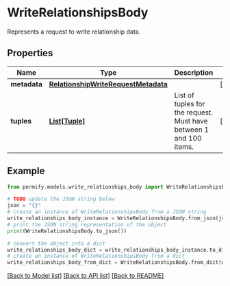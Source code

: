 # WriteRelationshipsBody

Represents a request to write relationship data.

## Properties

Name | Type | Description | Notes
------------ | ------------- | ------------- | -------------
**metadata** | [**RelationshipWriteRequestMetadata**](RelationshipWriteRequestMetadata.md) |  | [optional] 
**tuples** | [**List[Tuple]**](Tuple.md) | List of tuples for the request. Must have between 1 and 100 items. | [optional] 

## Example

```python
from permify.models.write_relationships_body import WriteRelationshipsBody

# TODO update the JSON string below
json = "{}"
# create an instance of WriteRelationshipsBody from a JSON string
write_relationships_body_instance = WriteRelationshipsBody.from_json(json)
# print the JSON string representation of the object
print(WriteRelationshipsBody.to_json())

# convert the object into a dict
write_relationships_body_dict = write_relationships_body_instance.to_dict()
# create an instance of WriteRelationshipsBody from a dict
write_relationships_body_from_dict = WriteRelationshipsBody.from_dict(write_relationships_body_dict)
```
[[Back to Model list]](../README.md#documentation-for-models) [[Back to API list]](../README.md#documentation-for-api-endpoints) [[Back to README]](../README.md)


